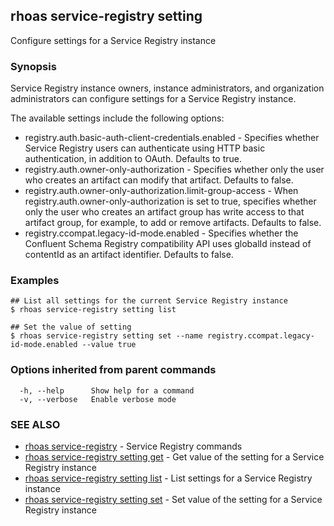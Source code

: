 ## rhoas service-registry setting

Configure settings for a Service Registry instance

### Synopsis

Service Registry instance owners, instance administrators, and organization administrators can 
configure settings for a Service Registry instance. 

The available settings include the following options: 

* registry.auth.basic-auth-client-credentials.enabled - Specifies whether Service Registry users can 
  authenticate using HTTP basic authentication, in addition to OAuth. Defaults to true.
* registry.auth.owner-only-authorization - Specifies whether only the user who creates an artifact can modify 
  that artifact. Defaults to false. 
* registry.auth.owner-only-authorization.limit-group-access - When registry.auth.owner-only-authorization is 
  set to true, specifies whether only the user who creates an artifact group has write access to that artifact 
  group, for example, to add or remove artifacts. Defaults to false.  
* registry.ccompat.legacy-id-mode.enabled - Specifies whether the Confluent Schema Registry compatibility API 
  uses globalId instead of contentId as an artifact identifier. Defaults to false.


### Examples

```
## List all settings for the current Service Registry instance
$ rhoas service-registry setting list

## Set the value of setting
$ rhoas service-registry setting set --name registry.ccompat.legacy-id-mode.enabled --value true

```

### Options inherited from parent commands

```
  -h, --help      Show help for a command
  -v, --verbose   Enable verbose mode
```

### SEE ALSO

* [rhoas service-registry](rhoas_service-registry.md)	 - Service Registry commands
* [rhoas service-registry setting get](rhoas_service-registry_setting_get.md)	 - Get value of the setting for a Service Registry instance
* [rhoas service-registry setting list](rhoas_service-registry_setting_list.md)	 - List settings for a Service Registry instance
* [rhoas service-registry setting set](rhoas_service-registry_setting_set.md)	 - Set value of the setting for a Service Registry instance


